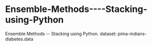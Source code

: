 # Ensemble-Methods----Stacking-using-Python
Ensemble Methods -- Stacking using Python.
dataset: pima-indians-diabetes.data
